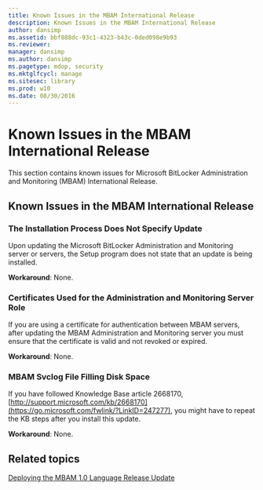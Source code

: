 ```yaml
---
title: Known Issues in the MBAM International Release
description: Known Issues in the MBAM International Release
author: dansimp
ms.assetid: bbf888dc-93c1-4323-b43c-0ded098e9b93
ms.reviewer: 
manager: dansimp
ms.author: dansimp
ms.pagetype: mdop, security
ms.mktglfcycl: manage
ms.sitesec: library
ms.prod: w10
ms.date: 08/30/2016
---
```



# Known Issues in the MBAM International Release


This section contains known issues for Microsoft BitLocker Administration and Monitoring (MBAM) International Release.

## Known Issues in the MBAM International Release


### The Installation Process Does Not Specify Update

Upon updating the Microsoft BitLocker Administration and Monitoring server or servers, the Setup program does not state that an update is being installed.

**Workaround**: None.

### Certificates Used for the Administration and Monitoring Server Role

If you are using a certificate for authentication between MBAM servers, after updating the MBAM Administration and Monitoring server you must ensure that the certificate is valid and not revoked or expired.

**Workaround**: None.

### MBAM Svclog File Filling Disk Space

If you have followed Knowledge Base article 2668170, [http://support.microsoft.com/kb/2668170](https://go.microsoft.com/fwlink/?LinkID=247277), you might have to repeat the KB steps after you install this update.

**Workaround**: None.

## Related topics


[Deploying the MBAM 1.0 Language Release Update](deploying-the-mbam-10-language-release-update.md)

 

 





